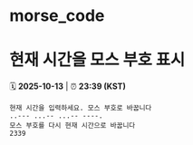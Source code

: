 # morse_code
# 현재 시간을 모스 부호 표시
<!-- MORSE_TIME_START -->
🗓️ **2025-10-13** | ⏰ **23:39 (KST)**

```
현재 시간을 입력하세요. 모스 부호로 바꿉니다
..--- ...-- ...-- ----.
모스 부호를 다시 현재 시간으로 바꿉니다
2339
```
<!-- MORSE_TIME_END -->
